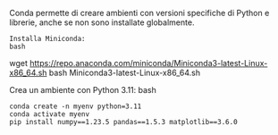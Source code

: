 Conda permette di creare ambienti con versioni specifiche di Python e librerie, anche se non sono installate globalmente.

    Installa Miniconda:
    bash

wget https://repo.anaconda.com/miniconda/Miniconda3-latest-Linux-x86_64.sh
bash Miniconda3-latest-Linux-x86_64.sh

Crea un ambiente con Python 3.11:
bash

    conda create -n myenv python=3.11
    conda activate myenv
    pip install numpy==1.23.5 pandas==1.5.3 matplotlib==3.6.0